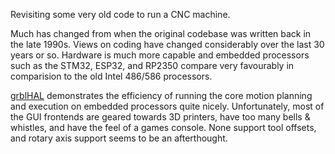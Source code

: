 Revisiting some very old code to run a CNC machine.

Much has changed from when the original codebase was written back in the late 1990s.
Views on coding have changed considerably over the last 30 years or so. Hardware is much more capable and embedded processors such as the STM32, ESP32, and RP2350 compare very favourably in comparision to the old Intel 486/586 processors.

[grblHAL](https://github.com/grblHAL) demonstrates the efficiency of running the core motion planning and execution on embedded processors quite nicely. Unfortunately, most of the GUI frontends are geared towards 3D printers, have too many bells & whistles, and have the feel of a games console. None support tool offsets, and rotary axis support seems to be an afterthought.
